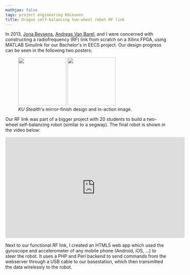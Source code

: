 ```yaml
---
mathjax: false
tags: project engineering KULeuven
title: Dragon self-balancing two-wheel robot RF link
---
```

In 2013, [Jona Beysens](https://www.kuleuven.be/wieiswie/en/person/00101844), [Andreas Van Barel](https://www.kuleuven.be/wieiswie/en/person/00104326), and I were concerned with constructing a radiofrequency (RF) link from scratch on a Xilinx FPGA, using MATLAB Simulink for our Bachelor's in EECS project. Our design progress can be seen in the following two posters:

<figure class="half">
    <a href="https://arnoutdevos.github.io/assets/pdf/JLT_EPFL_ArnoutDevos.pdf"><img src="https://raw.githubusercontent.com/ArnoutDevos/ArnoutDevos.github.io/master/assets/images/DragonPoster1.png" height="150"></a>
    <a href="https://arnoutdevos.github.io/assets/pdf/JLT_EPFL_ArnoutDevos.pdf"><img src="https://raw.githubusercontent.com/ArnoutDevos/ArnoutDevos.github.io/master/assets/images/DragonPoster2.png" height="150"></a>
    <figcaption><i>KU Stealth</i>'s mirror-finish design and in-action image.</figcaption>
</figure>

Our RF link was part of a bigger project with 20 students to build a two-wheel self-balancing robot (similar to a segway). The final robot is shown in the video below:

<iframe width="560" height="315" src="https://www.youtube.com/embed/RHjh0bwaSz8?rel=0&amp;showinfo=0" frameborder="0" gesture="media" allow="encrypted-media" allowfullscreen></iframe>

Next to our functional RF link, I created an HTML5 web app which used the gyroscope and accelerometer of any mobile phone (Android, iOS, ...) to steer the robot. It uses a PHP and Perl backend to send commands from the webserver through a USB cable to our basestation, which then transmitted the data wirelessly to the robot.